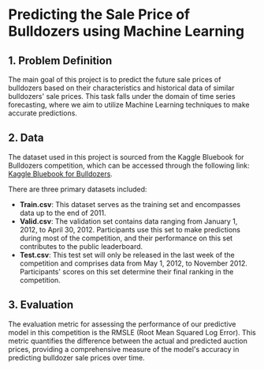 # Predicting the Sale Price of Bulldozers using Machine Learning

## 1. Problem Definition
The main goal of this project is to predict the future sale prices of bulldozers based on their characteristics and historical data of similar bulldozers' sale prices. This task falls under the domain of time series forecasting, where we aim to utilize Machine Learning techniques to make accurate predictions.

## 2. Data
The dataset used in this project is sourced from the Kaggle Bluebook for Bulldozers competition, which can be accessed through the following link: [Kaggle Bluebook for Bulldozers](https://www.kaggle.com/c/bluebook-for-bulldozers/data).

There are three primary datasets included:

- **Train.csv**: This dataset serves as the training set and encompasses data up to the end of 2011.
- **Valid.csv**: The validation set contains data ranging from January 1, 2012, to April 30, 2012. Participants use this set to make predictions during most of the competition, and their performance on this set contributes to the public leaderboard.
- **Test.csv**: This test set will only be released in the last week of the competition and comprises data from May 1, 2012, to November 2012. Participants' scores on this set determine their final ranking in the competition.

## 3. Evaluation
The evaluation metric for assessing the performance of our predictive model in this competition is the RMSLE (Root Mean Squared Log Error). This metric quantifies the difference between the actual and predicted auction prices, providing a comprehensive measure of the model's accuracy in predicting bulldozer sale prices over time.

